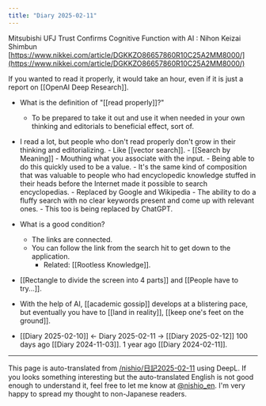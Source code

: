 ```yaml
---
title: "Diary 2025-02-11"
---
```



Mitsubishi UFJ Trust Confirms Cognitive Function with AI : Nihon Keizai Shimbun
[https://www.nikkei.com/article/DGKKZO86657860R10C25A2MM8000/](https://www.nikkei.com/article/DGKKZO86657860R10C25A2MM8000/)

If you wanted to read it properly, it would take an hour, even if it is just a report on [[OpenAI Deep Research]].
- What is the definition of "[[read properly]]?"
    - To be prepared to take it out and use it when needed in your own thinking and editorials to beneficial effect, sort of.
- I read a lot, but people who don't read properly don't grow in their thinking and editorializing.
        - Like [[vector search]].
            - [[Search by Meaning]]
        - Mouthing what you associate with the input.
        - Being able to do this quickly used to be a value.
            - It's the same kind of composition that was valuable to people who had encyclopedic knowledge stuffed in their heads before the Internet made it possible to search encyclopedias.
                - Replaced by Google and Wikipedia
            - The ability to do a fluffy search with no clear keywords present and come up with relevant ones.
                - This too is being replaced by ChatGPT.
- What is a good condition?
    - The links are connected.
    - You can follow the link from the search hit to get down to the application.
        - Related: [[Rootless Knowledge]].

- [[Rectangle to divide the screen into 4 parts]] and [[People have to try...]].
- With the help of AI, [[academic gossip]] develops at a blistering pace, but eventually you have to [[land in reality]], [[keep one's feet on the ground]].

- [[Diary 2025-02-10]] ← Diary 2025-02-11 → [[Diary 2025-02-12]]
100 days ago [[Diary 2024-11-03]].
1 year ago [[Diary 2024-02-11]].
---
This page is auto-translated from [/nishio/日記2025-02-11](https://scrapbox.io/nishio/日記2025-02-11) using DeepL. If you looks something interesting but the auto-translated English is not good enough to understand it, feel free to let me know at [@nishio_en](https://twitter.com/nishio_en). I'm very happy to spread my thought to non-Japanese readers.